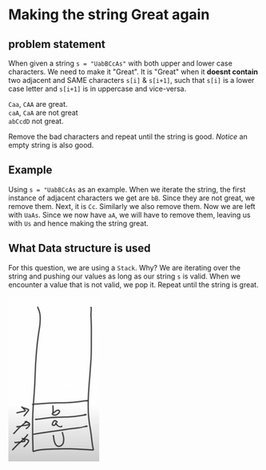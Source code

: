 # Making the string Great again

## problem statement 

When given a string `s = "UabBCcAs"` with both upper and lower case characters. 
We need to make it "Great". It is "Great" when it **doesnt contain** two adjacent and SAME characters `s[i]` & `s[i+1]`, such that `s[i]` is a lower case letter and `s[i+1]` is in uppercase and vice-versa.


`Caa`, `CAA` are great.<br>
`caA`, `CaA` are not great<br>
`abCcdD` not great.

Remove the bad characters and repeat until the string is good.
*Notice* an empty string is also good.

## Example

Using `s = "UabBCcAs` as an example. When we iterate the string, the first instance of adjacent characters we get are `bB`. Since they are not great, we remove them. Next, it is `Cc`. Similarly we also remove them. Now we are left with `UaAs`. Since we now have `aA`, we will have to remove them, leaving us with `Us` and hence making the string great.

## What Data structure is used

For this question, we are using a `Stack`. Why? We are iterating over the string and pushing our values as long as our string `s` is valid. When we encounter a value that is not valid, we pop it. Repeat until the string is great. 

![first step](images/uab.jpg)
